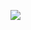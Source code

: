 ![](https://github.com/Poulpy/Vinja-Config/blob/master/Capture%20d%E2%80%99%C3%A9cran%20de%202021-07-02%2008-57-35.png?raw=true)
